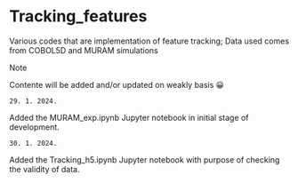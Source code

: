 # Tracking_features
Various codes that are implementation of feature tracking; Data used comes from COBOL5D and MURAM simulations

> [!NOTE]
> Contente will be added and/or updated on weakly basis 😀

`29. 1. 2024.`

<p>Added the MURAM_exp.ipynb Jupyter notebook in initial stage of development.</p>

`30. 1. 2024.`

<p>Added the Tracking_h5.ipynb Jupyter notebook with purpose of checking the validity of data.</p>
